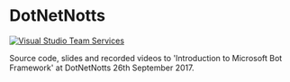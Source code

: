 # DotNetNotts

[![Visual Studio Team Services](https://fiamesmann.visualstudio.com/_apis/public/build/definitions/99e53f05-9533-4b25-9265-ad6aa9a30a2d/4/badge)](https://fiamesmann.visualstudio.com/GitHub%20Projects/_build/index?context=mine&path=%5C&definitionId=4&_a=completed)

Source code, slides and recorded videos to 'Introduction to Microsoft Bot Framework' at DotNetNotts 26th September 2017.
